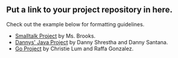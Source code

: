 ## Put a link to your project repository in here.
Check out the example below for formatting guidelines. 

* [Smalltalk Project](https://github.com/lizzybrooks/somerepo) by Ms. Brooks. 
* [Dannys' Java Project](https://github.com/zootsuitproductions/Dannys-Java-Project) by Danny Shrestha and Danny Santana. 
* [Go Project](https://github.com/Chr1sL/Go-programming) by Christie Lum and Raffa Gonzalez.

